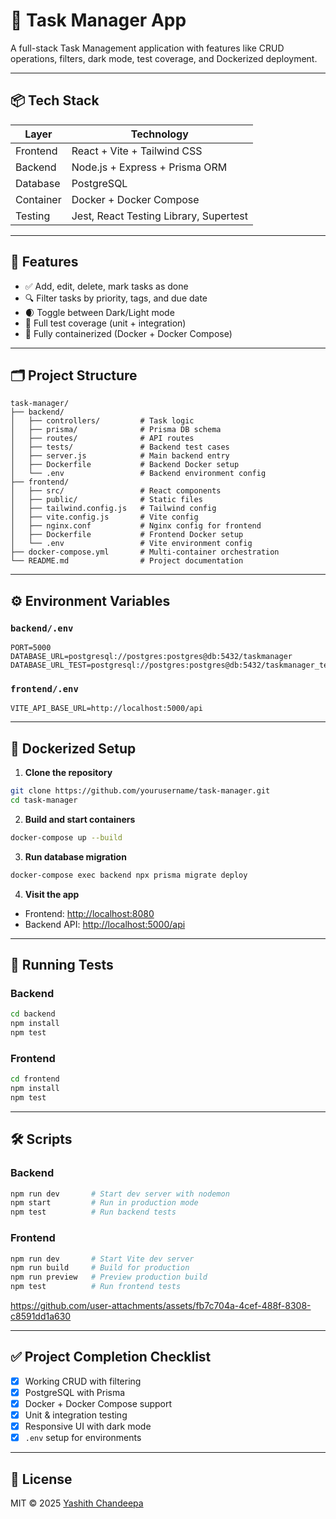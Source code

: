 # 📝 Task Manager App

A full-stack Task Management application with features like CRUD operations, filters, dark mode, test coverage, and Dockerized deployment.

---

## 📦 Tech Stack

| Layer     | Technology                             |
|-----------|----------------------------------------|
| Frontend  | React + Vite + Tailwind CSS            |
| Backend   | Node.js + Express + Prisma ORM         |
| Database  | PostgreSQL                             |
| Container | Docker + Docker Compose                |
| Testing   | Jest, React Testing Library, Supertest |

---

## 🚀 Features

- ✅ Add, edit, delete, mark tasks as done
- 🔍 Filter tasks by priority, tags, and due date
- 🌒 Toggle between Dark/Light mode
- 🧪 Full test coverage (unit + integration)
- 🐳 Fully containerized (Docker + Docker Compose)

---

## 🗂️ Project Structure

```
task-manager/
├── backend/
│   ├── controllers/         # Task logic
│   ├── prisma/              # Prisma DB schema
│   ├── routes/              # API routes
│   ├── tests/               # Backend test cases
│   ├── server.js            # Main backend entry
│   ├── Dockerfile           # Backend Docker setup
│   └── .env                 # Backend environment config
├── frontend/
│   ├── src/                 # React components
│   ├── public/              # Static files
│   ├── tailwind.config.js   # Tailwind config
│   ├── vite.config.js       # Vite config
│   ├── nginx.conf           # Nginx config for frontend
│   ├── Dockerfile           # Frontend Docker setup
│   └── .env                 # Vite environment config
├── docker-compose.yml       # Multi-container orchestration
└── README.md                # Project documentation
```

---

## ⚙️ Environment Variables

### `backend/.env`

```env
PORT=5000
DATABASE_URL=postgresql://postgres:postgres@db:5432/taskmanager
DATABASE_URL_TEST=postgresql://postgres:postgres@db:5432/taskmanager_test
```

### `frontend/.env`

```env
VITE_API_BASE_URL=http://localhost:5000/api
```

---

## 🐳 Dockerized Setup

1. **Clone the repository**

```bash
git clone https://github.com/yourusername/task-manager.git
cd task-manager
```

2. **Build and start containers**

```bash
docker-compose up --build
```

3. **Run database migration**

```bash
docker-compose exec backend npx prisma migrate deploy
```

4. **Visit the app**

- Frontend: [http://localhost:8080](http://localhost:8080)
- Backend API: [http://localhost:5000/api](http://localhost:5000/api)

---

## 🧪 Running Tests

### Backend

```bash
cd backend
npm install
npm test
```

### Frontend

```bash
cd frontend
npm install
npm test
```

---

## 🛠 Scripts

### Backend

```bash
npm run dev       # Start dev server with nodemon
npm start         # Run in production mode
npm test          # Run backend tests
```

### Frontend

```bash
npm run dev       # Start Vite dev server
npm run build     # Build for production
npm run preview   # Preview production build
npm test          # Run frontend tests
```


https://github.com/user-attachments/assets/fb7c704a-4cef-488f-8308-c8591dd1a630


---

## ✅ Project Completion Checklist

- [x] Working CRUD with filtering
- [x] PostgreSQL with Prisma
- [x] Docker + Docker Compose support
- [x] Unit & integration testing
- [x] Responsive UI with dark mode
- [x] `.env` setup for environments

---

## 📄 License

MIT © 2025 [Yashith Chandeepa](https://github.com/yashith03)
